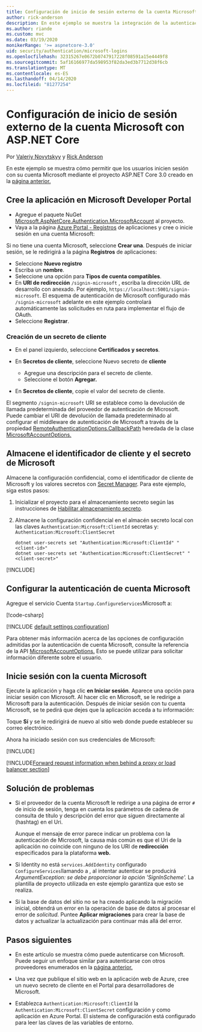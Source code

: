 ```yaml
---
title: Configuración de inicio de sesión externo de la cuenta Microsoft con ASP.NET Core
author: rick-anderson
description: En este ejemplo se muestra la integración de la autenticación de usuario de cuenta Microsoft en una aplicación ASP.NET Core existente.
ms.author: riande
ms.custom: mvc
ms.date: 03/19/2020
monikerRange: '>= aspnetcore-3.0'
uid: security/authentication/microsoft-logins
ms.openlocfilehash: 32315267e0672b0747917228f08591a15e4449f8
ms.sourcegitcommit: 5af16166977da598953f82da3ed3b7712d38f6cb
ms.translationtype: MT
ms.contentlocale: es-ES
ms.lasthandoff: 04/14/2020
ms.locfileid: "81277254"
---
```

# <a name="microsoft-account-external-login-setup-with-aspnet-core"></a>Configuración de inicio de sesión externo de la cuenta Microsoft con ASP.NET Core

Por [Valeriy Novytskyy](https://github.com/01binary) y [Rick Anderson](https://twitter.com/RickAndMSFT)

En este ejemplo se muestra cómo permitir que los usuarios inicien sesión con su cuenta Microsoft mediante el proyecto ASP.NET Core 3.0 creado en la [página anterior.](xref:security/authentication/social/index)

## <a name="create-the-app-in-microsoft-developer-portal"></a>Cree la aplicación en Microsoft Developer Portal

* Agregue el paquete NuGet [Microsoft.AspNetCore.Authentication.MicrosoftAccount](https://www.nuget.org/packages/Microsoft.AspNetCore.Authentication.MicrosoftAccount/) al proyecto.
* Vaya a la página [Azure Portal - Registros](https://go.microsoft.com/fwlink/?linkid=2083908) de aplicaciones y cree o inicie sesión en una cuenta Microsoft:

Si no tiene una cuenta Microsoft, seleccione **Crear una**. Después de iniciar sesión, se le redirigirá a la página **Registros** de aplicaciones:

* Seleccione **Nuevo registro**
* Escriba un **nombre**.
* Seleccione una opción para **Tipos de cuenta compatibles**.  <!-- Accounts for any org work with MS domain accounts. Most folks probably want the last option, personal MS accounts. It took 24 hours after setting this up for the keys to work -->
* En **URI de redirección** `/signin-microsoft` , escriba la dirección URL de desarrollo con anexado. Por ejemplo, `https://localhost:5001/signin-microsoft`. El esquema de autenticación de Microsoft configurado más `/signin-microsoft` adelante en este ejemplo controlará automáticamente las solicitudes en ruta para implementar el flujo de OAuth.
* Seleccione **Registrar**.

### <a name="create-client-secret"></a>Creación de un secreto de cliente

* En el panel izquierdo, seleccione **Certificados y secretos**.
* En **Secretos de cliente**, seleccione Nuevo secreto de **cliente**

  * Agregue una descripción para el secreto de cliente.
  * Seleccione el botón **Agregar.**

* En **Secretos de cliente**, copie el valor del secreto de cliente.

El segmento `/signin-microsoft` URI se establece como la devolución de llamada predeterminada del proveedor de autenticación de Microsoft. Puede cambiar el URI de devolución de llamada predeterminado al configurar el middleware de autenticación de Microsoft a través de la propiedad [RemoteAuthenticationOptions.CallbackPath](/dotnet/api/microsoft.aspnetcore.authentication.remoteauthenticationoptions.callbackpath) heredada de la clase [MicrosoftAccountOptions.](/dotnet/api/microsoft.aspnetcore.authentication.microsoftaccount.microsoftaccountoptions)

## <a name="store-the-microsoft-client-id-and-secret"></a>Almacene el identificador de cliente y el secreto de Microsoft

Almacene la configuración confidencial, como el identificador de cliente de Microsoft y los valores secretos con [Secret Manager](xref:security/app-secrets). Para este ejemplo, siga estos pasos:

1. Inicializar el proyecto para el almacenamiento secreto según las instrucciones de [Habilitar almacenamiento secreto](xref:security/app-secrets#enable-secret-storage).
1. Almacene la configuración confidencial en el almacén secreto local con las claves `Authentication:Microsoft:ClientId` secretas y: `Authentication:Microsoft:ClientSecret`

    ```dotnetcli
    dotnet user-secrets set "Authentication:Microsoft:ClientId" "<client-id>"
    dotnet user-secrets set "Authentication:Microsoft:ClientSecret" "<client-secret>"
    ```

[!INCLUDE[](~/includes/environmentVarableColon.md)]

## <a name="configure-microsoft-account-authentication"></a>Configurar la autenticación de cuenta Microsoft

Agregue el servicio Cuenta `Startup.ConfigureServices`Microsoft a:

[!code-csharp[](~/security/authentication/social/social-code/3.x/StartupMS3x.cs?name=snippet&highlight=10-14)]

[!INCLUDE [default settings configuration](includes/default-settings.md)]

Para obtener más información acerca de las opciones de configuración admitidas por la autenticación de cuenta Microsoft, consulte la referencia de la API [MicrosoftAccountOptions.](/dotnet/api/microsoft.aspnetcore.builder.microsoftaccountoptions) Esto se puede utilizar para solicitar información diferente sobre el usuario.

## <a name="sign-in-with-microsoft-account"></a>Inicie sesión con la cuenta Microsoft

Ejecute la aplicación y haga clic **en Iniciar sesión**. Aparece una opción para iniciar sesión con Microsoft. Al hacer clic en Microsoft, se le redirige a Microsoft para la autenticación. Después de iniciar sesión con tu cuenta Microsoft, se te pedirá que dejes que la aplicación acceda a tu información:

Toque **Sí** y se le redirigirá de nuevo al sitio web donde puede establecer su correo electrónico.

Ahora ha iniciado sesión con sus credenciales de Microsoft:

[!INCLUDE[](includes/chain-auth-providers.md)]

[!INCLUDE[Forward request information when behind a proxy or load balancer section](includes/forwarded-headers-middleware.md)]

## <a name="troubleshooting"></a>Solución de problemas

* Si el proveedor de la cuenta Microsoft le redirige a una página de error `#` de inicio de sesión, tenga en cuenta los parámetros de cadena de consulta de título y descripción del error que siguen directamente al (hashtag) en el Uri.

  Aunque el mensaje de error parece indicar un problema con la autenticación de Microsoft, la causa más común es que el Uri de la aplicación no coincide con ninguno de los URI de **redirección** especificados para la plataforma **web.**
* Si Identity no está `services.AddIdentity` configurado `ConfigureServices`llamando a , al intentar autenticar se producirá *ArgumentException: se debe proporcionar la opción 'SignInScheme'.* La plantilla de proyecto utilizada en este ejemplo garantiza que esto se realiza.
* Si la base de datos del sitio no se ha creado aplicando la migración inicial, obtendrá un error en la operación de base de datos al procesar el error de *solicitud.* Puntee **Aplicar migraciones** para crear la base de datos y actualizar la actualización para continuar más allá del error.

## <a name="next-steps"></a>Pasos siguientes

* En este artículo se muestra cómo puede autenticarse con Microsoft. Puede seguir un enfoque similar para autenticarse con otros proveedores enumerados en la [página anterior.](xref:security/authentication/social/index)

* Una vez que publique el sitio web en la aplicación web de Azure, cree un nuevo secreto de cliente en el Portal para desarrolladores de Microsoft.

* Establezca `Authentication:Microsoft:ClientId` la `Authentication:Microsoft:ClientSecret` configuración y como aplicación en Azure Portal. El sistema de configuración está configurado para leer las claves de las variables de entorno.
